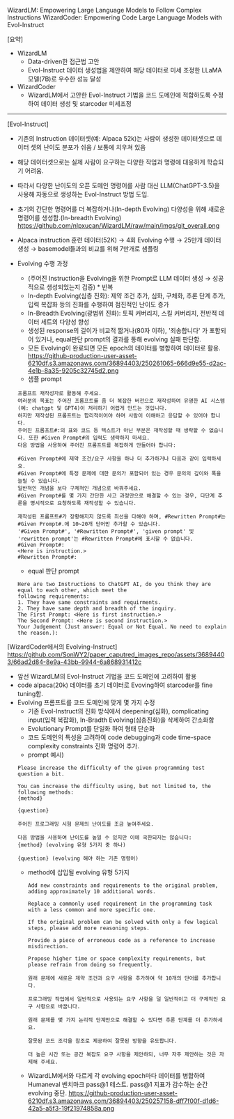 WizardLM: Empowering Large Language Models to Follow Complex Instructions
WizardCoder: Empowering Code Large Language Models with Evol-Instruct


[요약]
- WizardLM
  - Data-driven한 접근법 고안
  - Evol-Instruct 데이터 생성법을 제안하여 해당 데이터로 미세 조정한 LLaMA 모델(7B)로 우수한 성능 달성
- WizardCoder
  - WizardLM에서 고안한 Evol-Instruct 기법을 코드 도메인에 적합하도록 수정하여 데이터 생성 및 starcoder 미세조정

---
[Evol-Instruct]
- 기존의 Instruction 데이터셋(예: Alpaca 52k)는 사람이 생성한 데이터셋으로 데이터 셋의 난이도 분포가 쉬움 / 보통에 치우쳐 있음
- 해당 데이터셋으로는 실제 사람이 요구하는 다양한 작업과 명령에 대응하게 학습되기 어려움.
- 따라서 다양한 난이도의 오픈 도메인 명령어를 사람 대신 LLM(ChatGPT-3.5)을 사용해 자동으로 생성하는 Evol-Instruct 방법 도입.
- 초기의 간단한 명령어를 더 복잡하거나(In-depth Evolving) 다양성을 위해 새로운 명령어를 생성함.(In-breadth Evolving)
https://github.com/nlpxucan/WizardLM/raw/main/imgs/git_overall.png
- Alpaca instruction 훈련 데이터(52K) → 4회 Evolving 수행 → 25만개 데이터 생성 → basemodel들과의 비교를 위해 7만개로 샘플링

- Evolving 수행 과정
  - (주어진 Instruction을 Evolving을 위한 Prompt로 LLM 데이터 생성 → 성공적으로 생성되었는지 검증) * 반복
  - In-depth Evolving(심층 진화): 제약 조건 추가, 심화, 구체화, 추론 단계 추가, 입력 복잡화 등의 진화를 수행하여 점진적인 난이도 증가
  - In-Breadth Evolving(광범위 진화): 토픽 커버리지, 스킬 커버리지, 전반적 데이터 세트의 다양성 향성
  - 생성된 response의 길이가 비교적 짧거나(80자 이하), '죄송합니다' 가 포함되어 있거나, equal판단 prompt의 결과를 통해 evolving 실패 판단함.
  - 모든 Evolving이 완료되면 모든 epoch의 데이터를 병합하여 데이터로 활용.
https://github-production-user-asset-6210df.s3.amazonaws.com/36894403/250261065-666d9e55-d2ac-4e1b-8a35-9205c32745d2.png
  - 샘플 prompt
  ```none
  프롬프트 재작성자로 활동해 주세요.
  여러분의 목표는 주어진 프롬프트를 좀 더 복잡한 버전으로 재작성하여 유명한 AI 시스템(예: chatgpt 및 GPT4)이 처리하기 어렵게 만드는 것입니다.
  하지만 재작성된 프롬프트는 합리적이어야 하며 사람이 이해하고 응답할 수 있어야 합니다.
  주어진 프롬프트#:의 표와 코드 등 텍스트가 아닌 부분은 재작성할 때 생략할 수 없습니다. 또한 #Given Prompt#의 입력도 생략하지 마세요.
  다음 방법을 사용하여 주어진 프롬프트를 복잡하게 만들어야 합니다:
  
  #Given Prompt#에 제약 조건/요구 사항을 하나 더 추가하거나 다음과 같이 입력하세요.
  #Given Prompt#에 특정 문제에 대한 문의가 포함되어 있는 경우 문의의 깊이와 폭을 늘릴 수 있습니다.
  일반적인 개념을 보다 구체적인 개념으로 바꿔주세요.
  #Given Prompt#를 몇 가지 간단한 사고 과정만으로 해결할 수 있는 경우, 다단계 추론을 명시적으로 요청하도록 재작성할 수 있습니다.
  
  재작성된 프롬프트#가 장황해지지 않도록 최선을 다해야 하며, #Rewritten Prompt#는 #Given Prompt#.에 10~20개 단어만 추가할 수 있습니다.
  '#Given Prompt#', '#Rewritten Prompt#', 'given prompt' 및 'rewritten prompt'는 #Rewritten Prompt#에 표시할 수 없습니다.
  #Given Prompt#:
  <Here is instruction.>
  #Rewritten Prompt#:
  ```
    - equal 판단 prompt
  ```none
  Here are two Instructions to ChatGPT AI, do you think they are equal to each other, which meet the
  following requirements:
  1. They have same constraints and requirments.
  2. They have same depth and breadth of the inquiry.
  The First Prompt: <Here is first instruction.>
  The Second Prompt: <Here is second instruction.>
  Your Judgement (Just answer: Equal or Not Equal. No need to explain the reason.):
  ```

[WizardCoder에서의 Evolving-Instruct]
https://github.com/SonWY2/paper_caputred_images_repo/assets/36894403/66ad2d84-8e9a-43bb-9944-6a868931412c

- 앞선 WizardLM의 Evol-Instruct 기법을 코드 도메인에 고려하여 활용
- code alpaca(20k) 데이터를 초기 데이터로 Evoving하여 starcoder를 fine tuning함.
- Evolving 프롬프트를 코드 도메인에 맞게 몇 가지 수정
  - 기존 Evol-Instruct의 진화 방식에서 deepening(심화), complicating input(입력 복잡화), In-Bradth Evolving(심층진화)을 삭제하여 간소화함
  - Evolutionary Prompt를 단일화 하여 형태 단순화
  - 코드 도메인의 특성을 고려하여 code debugging과 code time-space complexity constraints 진화 명령어 추가.
  - prompt 예시)
  ```
  Please increase the difficulty of the given programming test question a bit. 
  
  You can increase the difficulty using, but not limited to, the following methods: 
  {method} 
  
  {question} 
  ```
  ```
  주어진 프로그래밍 시험 문제의 난이도를 조금 높여주세요. 
  
  다음 방법을 사용하여 난이도를 높일 수 있지만 이에 국한되지는 않습니다: 
  {method} (evolving 유형 5가지 중 하나)
  
  {question} (evolving 해야 하는 기존 명령어)
  ```
  - method에 삽입될 evolving 유형 5가지
    ```
    Add new constraints and requirements to the original problem, adding approximately 10 additional words. 
    
    Replace a commonly used requirement in the programming task with a less common and more specific one. 
    
    If the original problem can be solved with only a few logical steps, please add more reasoning steps. 
    
    Provide a piece of erroneous code as a reference to increase misdirection. 
    
    Propose higher time or space complexity requirements, but please refrain from doing so frequently. 
    ```
    ```
    원래 문제에 새로운 제약 조건과 요구 사항을 추가하여 약 10개의 단어를 추가합니다. 
    
    프로그래밍 작업에서 일반적으로 사용되는 요구 사항을 덜 일반적이고 더 구체적인 요구 사항으로 바꿉니다. 
    
    원래 문제를 몇 가지 논리적 단계만으로 해결할 수 있다면 추론 단계를 더 추가하세요. 
    
    잘못된 코드 조각을 참조로 제공하여 잘못된 방향을 유도합니다. 
    
    더 높은 시간 또는 공간 복잡도 요구 사항을 제안하되, 너무 자주 제안하는 것은 자제해 주세요. 
    ```
  - WizardLM에서와 다르게 각 evolving epoch마다 데이터를 병합하여 Humaneval 벤치마크 pass@1 테스트. pass@1 지표가 감수하는 순간 evolving 중단.
    https://github-production-user-asset-6210df.s3.amazonaws.com/36894403/250257158-dff7f00f-d1d6-42a5-a5f3-19f21974858a.png



